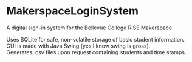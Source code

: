 # MakerspaceLoginSystem

A digital sign-in system for the Bellevue College RISE Makerspace.

Uses SQLite for safe, non-volatile storage of basic student information.  
GUI is made with Java Swing (yes I know swing is gross).  
Generates .csv files upon request containing students and time stamps.  

